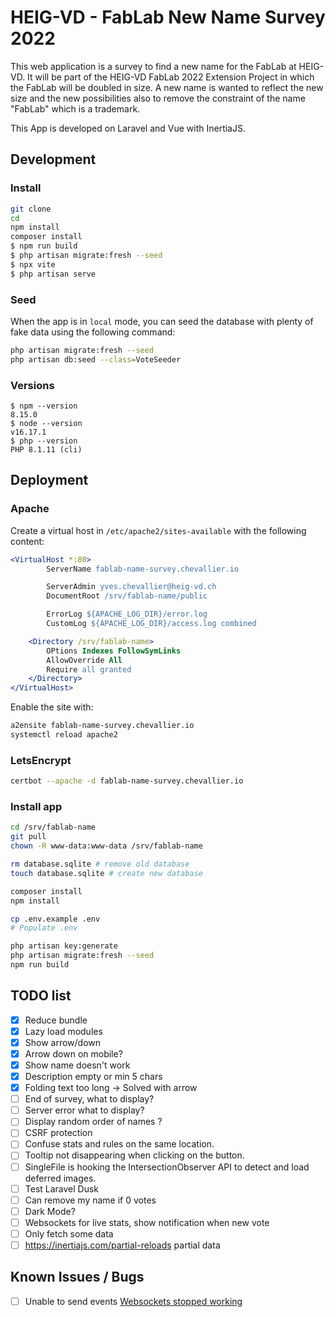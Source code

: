 # HEIG-VD - FabLab New Name Survey 2022

This web application is a survey to find a new name for the FabLab at HEIG-VD.
It will be part of the HEIG-VD FabLab 2022 Extension Project in which the FabLab will be doubled in size. A new name is wanted to reflect the new size and the new possibilities also to remove the constraint of the name "FabLab" which is a trademark.

This App is developed on Laravel and Vue with InertiaJS.

## Development

### Install

```bash
git clone
cd
npm install
composer install
$ npm run build
$ php artisan migrate:fresh --seed
$ npx vite
$ php artisan serve
```

### Seed

When the app is in `local` mode, you can seed the database with plenty of fake data using the following command:

```bash
php artisan migrate:fresh --seed
php artisan db:seed --class=VoteSeeder
```

### Versions

```
$ npm --version
8.15.0
$ node --version
v16.17.1
$ php --version
PHP 8.1.11 (cli)
```

## Deployment

### Apache

Create a virtual host in `/etc/apache2/sites-available` with the following content:

```apache
<VirtualHost *:80>
        ServerName fablab-name-survey.chevallier.io

        ServerAdmin yves.chevallier@heig-vd.ch
        DocumentRoot /srv/fablab-name/public

        ErrorLog ${APACHE_LOG_DIR}/error.log
        CustomLog ${APACHE_LOG_DIR}/access.log combined

    <Directory /srv/fablab-name>
        OPtions Indexes FollowSymLinks
        AllowOverride All
        Require all granted
    </Directory>
</VirtualHost>
```

Enable the site with:

```bash
a2ensite fablab-name-survey.chevallier.io
systemctl reload apache2
```

### LetsEncrypt

```bash
certbot --apache -d fablab-name-survey.chevallier.io
```

### Install app

```bash
cd /srv/fablab-name
git pull
chown -R www-data:www-data /srv/fablab-name

rm database.sqlite # remove old database
touch database.sqlite # create new database

composer install
npm install

cp .env.example .env
# Populate .env

php artisan key:generate
php artisan migrate:fresh --seed
npm run build
```

## TODO list

- [x] Reduce bundle
- [x] Lazy load modules
- [x] Show arrow/down
- [x] Arrow down on mobile?
- [x] Show name doesn't work
- [x] Description empty or min 5 chars
- [x] Folding text too long -> Solved with arrow
- [ ] End of survey, what to display?
- [ ] Server error what to display?
- [ ] Display random order of names ?
- [ ] CSRF protection
- [ ] Confuse stats and rules on the same location.
- [ ] Tooltip not disappearing when clicking on the button.
- [ ] SingleFile is hooking the IntersectionObserver API to detect and load deferred images.
- [ ] Test Laravel Dusk
- [ ] Can remove my name if 0 votes
- [ ] Dark Mode?
- [ ] Websockets for live stats, show notification when new vote
- [ ] Only fetch some data
- [ ] <https://inertiajs.com/partial-reloads> partial data

## Known Issues / Bugs

- [ ] Unable to send events [Websockets stopped working](https://github.com/beyondcode/laravel-websockets/issues/1041)
